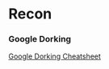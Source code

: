 # Recon

### Google Dorking

[Google Dorking Cheatsheet](https://github.com/NetSecQuin/Quintessence/blob/main/Git-Data/Resources/Google%20Dorking%20Cheatsheet.md) 
